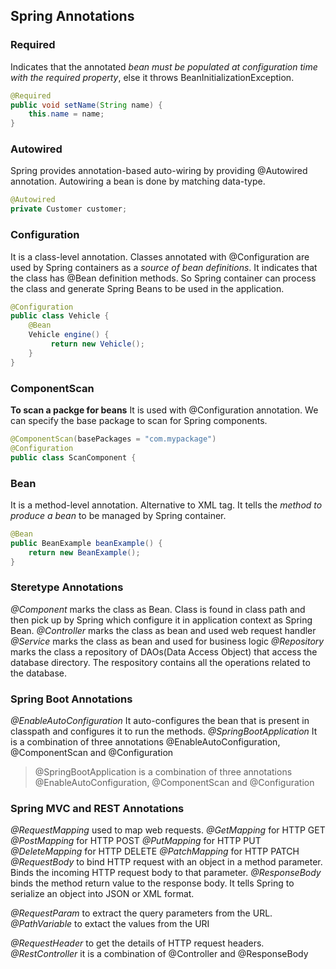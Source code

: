 ## Spring Annotations

### Required
Indicates that the annotated *bean must be populated at configuration time with the required property*, else it throws BeanInitializationException.

```java
@Required
public void setName(String name) {
    this.name = name;
}
```

### Autowired
Spring provides annotation-based auto-wiring by providing @Autowired annotation. Autowiring a bean is done by matching data-type.

```java
@Autowired
private Customer customer;
```

### Configuration
It is a class-level annotation. Classes annotated with @Configuration are used by Spring containers as a *source of bean definitions*. It indicates that the class has @Bean definition methods. So Spring container can process the class and generate Spring Beans to be used in the application.

```java
@Configuration
public class Vehicle {
    @Bean
    Vehicle engine() {
         return new Vehicle();
    }
}
```

### ComponentScan
**To scan a packge for beans** It is used with @Configuration annotation. We can specify the base package to scan for Spring components.

```java
@ComponentScan(basePackages = "com.mypackage")
@Configuration
public class ScanComponent {
```

### Bean
It is a method-level annotation. Alternative to XML <bean> tag. It tells the *method to produce a bean* to be managed by Spring container.

```java
@Bean
public BeanExample beanExample() {
    return new BeanExample();
}
```

### Steretype Annotations
*@Component* marks the class as Bean. Class is found in class path and then pick up by Spring which configure it in application context as Spring Bean.
*@Controller* marks the class as bean and used web request handler
*@Service* marks the class as bean and used for business logic
*@Repository* marks the class a repository of DAOs(Data Access Object) that access the database directory. The respository contains all the operations related to the database.

### Spring Boot Annotations
*@EnableAutoConfiguration* It auto-configures the bean that is present in classpath and configures it to run the methods.
*@SpringBootApplication* It is a combination of three annotations @EnableAutoConfiguration, @ComponentScan and @Configuration

> @SpringBootApplication is a combination of three annotations @EnableAutoConfiguration, @ComponentScan and @Configuration

### Spring MVC and REST Annotations
*@RequestMapping* used to map web requests. 
*@GetMapping* for HTTP GET
*@PostMapping* for HTTP POST
*@PutMapping* for HTTP PUT
*@DeleteMapping* for HTTP DELETE
*@PatchMapping* for HTTP PATCH
*@RequestBody* to bind HTTP request with an object in a method parameter. Binds the incoming HTTP request body to that parameter.
*@ResponseBody* binds the method return value to the response body. It tells Spring to serialize an object into JSON or XML format.

*@RequestParam* to extract the query parameters from the URL.
*@PathVariable* to extact the values from the URI

*@RequestHeader* to get the details of HTTP request headers.
*@RestController* it is a combination of @Controller and @ResponseBody
